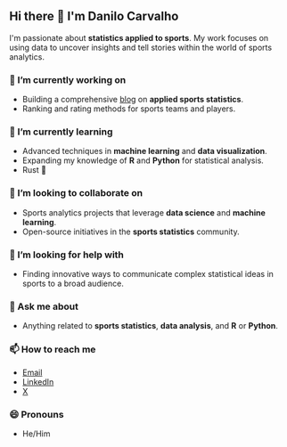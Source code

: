 ## Hi there 👋 I'm Danilo Carvalho

I'm passionate about **statistics applied to sports**. My work focuses on using data to uncover insights and tell stories within the world of sports analytics.

### 🔭 I’m currently working on
- Building a comprehensive [blog](https://datum.bearblog.dev/) on **applied sports statistics**.
- Ranking and rating methods for sports teams and players.
  
### 🌱 I’m currently learning
- Advanced techniques in **machine learning** and **data visualization**.
- Expanding my knowledge of **R** and **Python** for statistical analysis.
- Rust 🦀

### 👯 I’m looking to collaborate on
- Sports analytics projects that leverage **data science** and **machine learning**.
- Open-source initiatives in the **sports statistics** community.

### 🤔 I’m looking for help with
- Finding innovative ways to communicate complex statistical ideas in sports to a broad audience.

### 💬 Ask me about
- Anything related to **sports statistics**, **data analysis**, and **R** or **Python**.

### 📫 How to reach me
- [Email](danilosco@gmail.com)
- [LinkedIn](https://www.linkedin.com/in/danilooliveirads)
- [X](https://x.com/Oliveira_DanSCO)

### 😄 Pronouns
- He/Him


